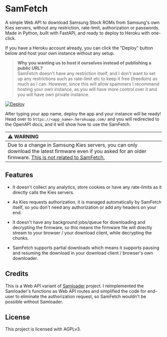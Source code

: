 # SamFetch

A simple Web API to download Samsung Stock ROMs from Samsung's own Kies servers, without any restriction, rate-limit, authorization or passwords. Made in Python, built with FastAPI, and ready to deploy to Heroku with one-click.

If you have a Heroku account already, you can click the "Deploy" button below and host your own instance without any setup. 

> **Why you wanting us to host it ourselves instead of publishing a public URL?**<br>
> SamFetch doesn't have any restriction itself, and I don't want to set up any restrictions such as rate-limit etc to keep it free (freedom) as much as I can. However, since this will allow spammers I recommend hosting your own instance, as you will have more control over it and you will have own private instance.

[![Deploy](https://www.herokucdn.com/deploy/button.svg)](https://heroku.com/deploy?template=https://github.com/ysfchn/SamFetch)

After typing your app name, deploy the app and your instance will be ready! Head over to `https://<app_name>.herokuapp.com/` and you will redirected to the OpenAPI docs, and it will show how to use the SamFetch.

| ⚠ **WARNING** |
|:--------------|
| Due to a change in Samsung Kies servers, you can only download the latest firmware even if you asked for an older firmware. [This is not related to SamFetch.](https://github.com/ysfchn/SamFetch/issues/6) |

## Features

* It doesn't collect any analytics, store cookies or have any rate-limits as it directly calls the Kies servers.

* As Kies requests authorization, it is managed automatically by SamFetch itself, so you don't need any authorization or add any headers on your end.

* It doesn't have any background jobs/queue for downloading and decrypting the firmware, so this means the firmware file will directly stream to your browser / your download client, while decrypting the chunks. 

* SamFetch supports partial downloads which means it supports pausing and resuming the download in your download client / browser's own downloader.

## Credits

This is a Web API variant of [Samloader](https://github.com/nlscc/samloader) project. I reimplemented the Samloader's functions as Web API routes and simplified the code for end-user to eliminate the authorization request, so SamFetch wouldn't be possible without Samloader.

## License

This project is licensed with AGPLv3.
